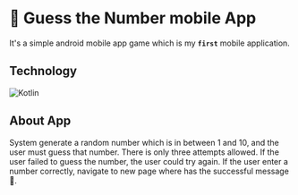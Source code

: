 # 📱 Guess the Number mobile App
It's a simple android mobile app game which is my **`first`** mobile application. 

## Technology
![Kotlin](https://img.shields.io/badge/Language-Kotlin-orange)

## About App
System generate a random number which is in between 1 and 10, and the user must guess that number. There is only three attempts allowed. If the user failed to guess the number,  the user could try again. If the user enter a number correctly, navigate to new page where has the successful message 🎊. 
